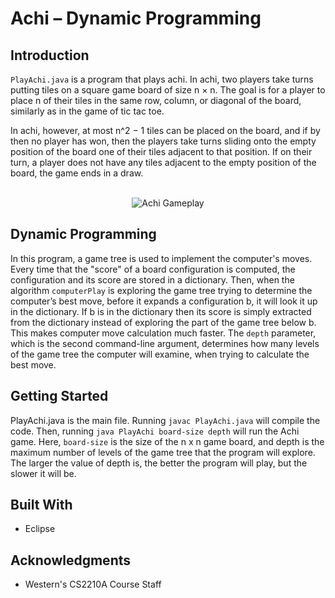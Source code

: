 # Achi – Dynamic Programming

## Introduction
```PlayAchi.java``` is a program that plays achi. In achi, two players take turns putting tiles on a square game board of size n × n. The goal is for a player to place n of their tiles in the same row, column, or diagonal of the board, similarly as in the game of tic tac toe.

In achi, however, at most n^2 − 1 tiles can be placed on the board, and if by then no player has won, then the players take turns sliding onto the empty position of the board one of their tiles adjacent to that position. If on their turn, a player does not have any tiles adjacent to the empty position of the board, the game ends in a draw.

<p align="center">
  <br>
  <img src="https://github.com/amadrzyk/Achi-Dynamic-Programming/blob/master/PlayAchiLoop.gif" alt="Achi Gameplay" loop=infinite/>
  <br>
</p>

## Dynamic Programming

In this program, a game tree is used to implement the computer's moves. Every time that the "score" of a board configuration is computed,
the configuration and its score are stored in a dictionary. Then, when the algorithm ```computerPlay``` is exploring the game tree trying to determine the computer’s best move, before it expands a configuration b, it will look it up in the dictionary. If b is in the dictionary then its score is simply extracted from the dictionary instead of exploring the part of the game tree below b. This makes computer move calculation much faster. The ```depth``` parameter, which is the second command-line argument, determines how many levels of the game tree the computer will examine, when trying to calculate the best move.

## Getting Started

PlayAchi.java is the main file. Running ```javac PlayAchi.java``` will compile the code.
Then, running ```java PlayAchi board-size depth``` will run the Achi game. Here, ```board-size``` is the size of the n x n game board, and depth is the maximum number of levels of the game tree that the program will explore. The larger the value of depth is, the better the program will play, but the slower it will be.

## Built With

* Eclipse

## Acknowledgments

* Western's CS2210A Course Staff 
